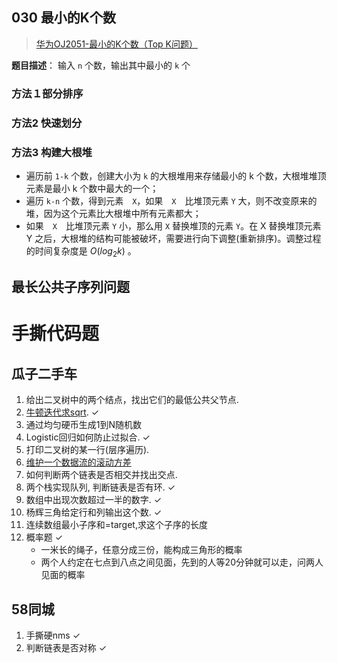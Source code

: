 ## 030 最小的K个数
> [华为OJ2051-最小的K个数（Top K问题）](https://songlee24.github.io/2015/03/21/hua-wei-OJ2051/)

**题目描述**：
输入 `n` 个数，输出其中最小的 `k` 个
### 方法１部分排序
### 方法2 快速划分
### 方法3 构建大根堆
+ 遍历前 `1-k` 个数，创建大小为 `k` 的大根堆用来存储最小的 k 个数，大根堆堆顶元素是最小 k 个数中最大的一个；
+ 遍历 `k-n` 个数，得到元素　`X`，如果　`X`　比堆顶元素 `Y` 大，则不改变原来的堆，因为这个元素比大根堆中所有元素都大；
+ 如果　`X`　比堆顶元素 `Y` 小，那么用 `X` 替换堆顶的元素 `Y`。在 X 替换堆顶元素 Y 之后，大根堆的结构可能被破坏，需要进行向下调整(重新排序)。调整过程的时间复杂度是 $O(log_2k)$ 。

## 最长公共子序列问题

# 手撕代码题
## 瓜子二手车
1. 给出二叉树中的两个结点，找出它们的最低公共父节点.
2. [牛顿迭代求sqrt](https://leetcode.com/problems/sqrtx/). ✓
3. 通过均匀硬币生成1到N随机数
4. Logistic回归如何防止过拟合. ✓
5. 打印二叉树的某一行(层序遍历).
6. [维护一个数据流的滚动方差](https://leetcode.com/problems/moving-average-from-data-stream/description/)
7. 如何判断两个链表是否相交并找出交点.
8. 两个栈实现队列, 判断链表是否有环. ✓
9. 数组中出现次数超过一半的数字. ✓
10. 杨辉三角给定行和列输出这个数. ✓
11. 连续数组最小子序和=target,求这个子序的长度
10. 概率题 ✓
    + 一米长的绳子，任意分成三份，能构成三角形的概率
    + 两个人约定在七点到八点之间见面，先到的人等20分钟就可以走，问两人见面的概率

## 58同城
1. 手撕硬nms ✓
2. 判断链表是否对称 ✓